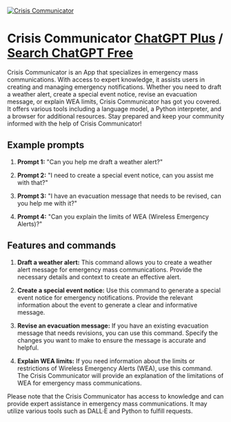 
[![Crisis Communicator](https://files.oaiusercontent.com/file-GCWKSlf7m1u0lLP4KieroLSD?se=2123-10-16T02%3A01%3A22Z&sp=r&sv=2021-08-06&sr=b&rscc=max-age%3D31536000%2C%20immutable&rscd=attachment%3B%20filename%3Dcb420fe5-274c-4f4f-9435-5d74f59e2254.png&sig=gj12XXJOzqDElKeZUJauvr9gieWkWpXo80eftlWHDGA%3D)](https://chat.openai.com/g/g-ljX1RAjHH-crisis-communicator)

# Crisis Communicator [ChatGPT Plus](https://chat.openai.com/g/g-ljX1RAjHH-crisis-communicator) / [Search ChatGPT Free](https://gptcall.net/index.html#/?search=Crisis%20Communicator)

Crisis Communicator is an App that specializes in emergency mass communications. With access to expert knowledge, it assists users in creating and managing emergency notifications. Whether you need to draft a weather alert, create a special event notice, revise an evacuation message, or explain WEA limits, Crisis Communicator has got you covered. It offers various tools including a language model, a Python interpreter, and a browser for additional resources. Stay prepared and keep your community informed with the help of Crisis Communicator!

## Example prompts

1. **Prompt 1:** "Can you help me draft a weather alert?"

2. **Prompt 2:** "I need to create a special event notice, can you assist me with that?"

3. **Prompt 3:** "I have an evacuation message that needs to be revised, can you help me with it?"

4. **Prompt 4:** "Can you explain the limits of WEA (Wireless Emergency Alerts)?"

## Features and commands

1. **Draft a weather alert:** This command allows you to create a weather alert message for emergency mass communications. Provide the necessary details and context to create an effective alert.

2. **Create a special event notice:** Use this command to generate a special event notice for emergency notifications. Provide the relevant information about the event to generate a clear and informative message.

3. **Revise an evacuation message:** If you have an existing evacuation message that needs revisions, you can use this command. Specify the changes you want to make to ensure the message is accurate and helpful.

4. **Explain WEA limits:** If you need information about the limits or restrictions of Wireless Emergency Alerts (WEA), use this command. The Crisis Communicator will provide an explanation of the limitations of WEA for emergency mass communications.

Please note that the Crisis Communicator has access to knowledge and can provide expert assistance in emergency mass communications. It may utilize various tools such as DALL·E and Python to fulfill requests.


